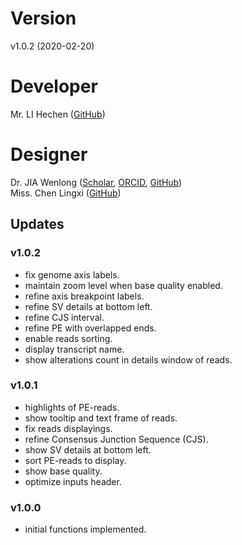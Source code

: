 # Version
v1.0.2 (2020-02-20)

# Developer
Mr. LI Hechen ([GitHub](https://github.com/lhc70000))

# Designer
Dr. JIA Wenlong ([Scholar](https://scholar.google.com.hk/citations?user=eupQCQEAAAAJ), [ORCID](https://orcid.org/0000-0002-7136-9919), [GitHub](https://github.com/Nobel-Justin))<br/>
Miss. Chen Lingxi ([GitHub](https://github.com/paprikachan))

## Updates

### v1.0.2
   - fix genome axis labels.
   - maintain zoom level when base quality enabled.
   - refine axis breakpoint labels.
   - refine SV details at bottom left.
   - refine CJS interval.
   - refine PE with overlapped ends.
   - enable reads sorting.
   - display transcript name.
   - show alterations count in details window of reads.

### v1.0.1
   - highlights of PE-reads.
   - show tooltip and text frame of reads.
   - fix reads displayings.
   - refine Consensus Junction Sequence (CJS).
   - show SV details at bottom left.
   - sort PE-reads to display.
   - show base quality.
   - optimize inputs header.

### v1.0.0
   - initial functions implemented.
